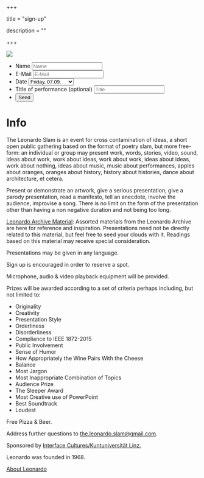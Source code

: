 +++

title = "sign-up"

description = ""

+++

<img src="LeonardoSlam_Web_.png">

<form action="https://formspree.io/the.leonardo.slam+signup@gmail.com"
      method="POST">
      <ul>
          <li>
                <label for="name">Name</label>
                <input type="text" name="name" placeholder="Name" required>
          </li>
          <li>
                <label for="email">E-Mail</label>
                <input type="email" name="_replyto" placeholder="E-Mail" required>
          </li>
          <li>
               <label for="date">Date</label>
    <select name="date">
          <option selected>Friday, 07.09.</option>
          <option>Saturday, 08.09.</option>
          <option>Sunday, 09.09.</option>
        </select>
          </li>
          <li>
               <label class="optional" for="performance">Title of performance (optional)</label>
    <input type="text" name="performance" placeholder="Title">
          </li>
          <li class="last">
              <input type="submit" value="Send">
          </li>
      </ul> 
</form>

# Info

The Leonardo Slam is an event for cross contamination of ideas, a short open public gathering based on the format of poetry slam, but more free-form: an individual or group may present work, words, stories, video, sound, ideas about work, work about ideas, work about work, ideas about ideas, work about nothing, ideas about music, music about performances, apples about oranges, oranges about history, history about histories, dance about architecture, et cetera.

Present or demonstrate an artwork, give a serious presentation, give a parody presentation, read a manifesto, tell an anecdote, involve the audience, improvise a song. There is no limit on the form of the presentation other than having a non negative duration and not being too long.

<a href="/archive">Leonardo Archive Material</a>: Assorted materials from the Leonardo Archive are here for reference and inspiration.  Presentations need not be directly related to this material, but feel free to seed your clouds with it.  Readings based on this material may receive special consideration.

Presentations may be given in any language.

Sign up is encouraged in order to reserve a spot.

Microphone, audio & video playback equipment will be provided.

Prizes will be awarded according to a set of criteria perhaps including, but not limited to:

* Originality
* Creativity
* Presentation Style
* Orderliness
* Disorderliness
* Compliance to IEEE 1872-2015
* Public Involvement
* Sense of Humor
* How Appropriately the Wine Pairs With the Cheese
* Balance
* Most Jargon
* Most Inappropriate Combination of Topics
* Audience Prize
* The Sleeper Award
* Most Creative use of PowerPoint
* Best Soundtrack
* Loudest

Free Pizza & Beer. 

Address further questions to <a href="mailto:the.leonardo.slam@gmail.com">the.leonardo.slam@gmail.com</a>.

Sponsored by <a href="https://www.ufg.at/Master-Programme.1594+M52087573ab0.0.html">Interface Cultures/Kuntuniversität Linz.</a>

Leonardo was founded in 1968.

<a href="https://www.leonardo.info/mission">About Leonardo</a>
